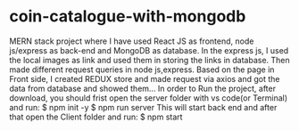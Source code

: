 # coin-catalogue-with-mongodb
MERN stack project where I have used React JS as frontend, node js/express as back-end and MongoDB as database. In the express js, I used the local images as link and used them in storing the links in database. Then made different request queries in node js,express. Based on the page in Front side, I created REDUX store and  made request via axios and got the data from database and showed them...
 In order to Run the project, after download, you should frist open the server folder with vs code(or Terminal) and run:
$ npm init -y
$ npm run server
This will start back end and after that open the Client folder and run:
$ npm start
